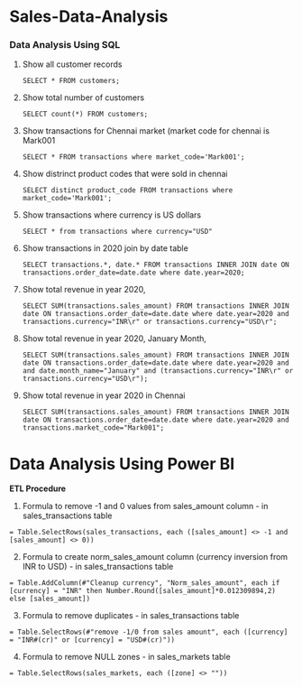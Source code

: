 # Sales-Data-Analysis
### Data Analysis Using SQL

1. Show all customer records

    `SELECT * FROM customers;`

1. Show total number of customers

    `SELECT count(*) FROM customers;`

1. Show transactions for Chennai market (market code for chennai is Mark001

    `SELECT * FROM transactions where market_code='Mark001';`

1. Show distrinct product codes that were sold in chennai

    `SELECT distinct product_code FROM transactions where market_code='Mark001';`

1. Show transactions where currency is US dollars

    `SELECT * from transactions where currency="USD"`

1. Show transactions in 2020 join by date table

    `SELECT transactions.*, date.* FROM transactions INNER JOIN date ON transactions.order_date=date.date where date.year=2020;`

1. Show total revenue in year 2020,

    `SELECT SUM(transactions.sales_amount) FROM transactions INNER JOIN date ON transactions.order_date=date.date where date.year=2020 and transactions.currency="INR\r" or transactions.currency="USD\r";`
	
1. Show total revenue in year 2020, January Month,

    `SELECT SUM(transactions.sales_amount) FROM transactions INNER JOIN date ON transactions.order_date=date.date where date.year=2020 and and date.month_name="January" and (transactions.currency="INR\r" or transactions.currency="USD\r");`

1. Show total revenue in year 2020 in Chennai

    `SELECT SUM(transactions.sales_amount) FROM transactions INNER JOIN date ON transactions.order_date=date.date where date.year=2020
and transactions.market_code="Mark001";`


Data Analysis Using Power BI
============================

**ETL Procedure** 

1. Formula to remove -1 and 0 values from sales_amount column - in sales_transactions table

`= Table.SelectRows(sales_transactions, each ([sales_amount] <> -1 and [sales_amount] <> 0))`

2. Formula to create norm_sales_amount column (currency inversion from INR to USD) - in sales_transactions table

`= Table.AddColumn(#"Cleanup currency", "Norm_sales_amount", each if [currency] = "INR" then Number.Round([sales_amount]*0.012309894,2) else [sales_amount])`

3. Formula to remove duplicates - in sales_transactions table

`= Table.SelectRows(#"remove -1/0 from sales amount", each ([currency] = "INR#(cr)" or [currency] = "USD#(cr)"))`

4. Formula to remove NULL zones - in sales_markets table

`= Table.SelectRows(sales_markets, each ([zone] <> ""))`

